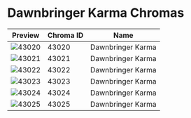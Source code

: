 # Dawnbringer Karma Chromas



| Preview | Chroma ID | Name |
|---------|-----------|------|
| ![43020](https://raw.communitydragon.org/latest/plugins/rcp-be-lol-game-data/global/default/v1/champion-chroma-images/43/43020.png) | 43020 | Dawnbringer Karma |
| ![43021](https://raw.communitydragon.org/latest/plugins/rcp-be-lol-game-data/global/default/v1/champion-chroma-images/43/43021.png) | 43021 | Dawnbringer Karma |
| ![43022](https://raw.communitydragon.org/latest/plugins/rcp-be-lol-game-data/global/default/v1/champion-chroma-images/43/43022.png) | 43022 | Dawnbringer Karma |
| ![43023](https://raw.communitydragon.org/latest/plugins/rcp-be-lol-game-data/global/default/v1/champion-chroma-images/43/43023.png) | 43023 | Dawnbringer Karma |
| ![43024](https://raw.communitydragon.org/latest/plugins/rcp-be-lol-game-data/global/default/v1/champion-chroma-images/43/43024.png) | 43024 | Dawnbringer Karma |
| ![43025](https://raw.communitydragon.org/latest/plugins/rcp-be-lol-game-data/global/default/v1/champion-chroma-images/43/43025.png) | 43025 | Dawnbringer Karma |